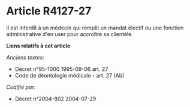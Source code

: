 # Article R4127-27

Il est interdit à un médecin qui remplit un mandat électif ou une fonction administrative d'en user pour accroître sa
clientèle.

**Liens relatifs à cet article**

_Anciens textes_:

  - Décret n°95-1000 1995-09-06 art. 27
  - Code de déontologie médicale - art. 27 (Ab)

_Codifié par_:

  - Décret n°2004-802 2004-07-29

